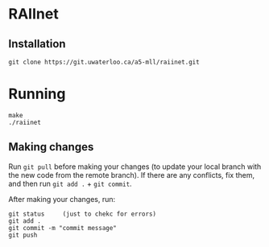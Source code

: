 # RAIInet


## Installation

```
git clone https://git.uwaterloo.ca/a5-mll/raiinet.git
```

# Running

```
make
./raiinet
```


## Making changes

Run `git pull` before making your changes (to update your local branch with the new code from the remote branch). 
If there are any conflicts, fix them, and then run `git add .` + `git commit`.


After making your changes, run:
```
git status     (just to chekc for errors)
git add .
git commit -m "commit message"
git push
```